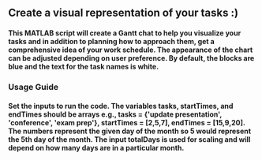 ## Create a visual representation of your tasks :)

#### This MATLAB script will create a Gantt chat to help you visualize your tasks and in addition to planning how to approach them, get a comprehensive idea of your work schedule. The appearance of the chart can be adjusted depending on user preference. By default, the blocks are blue and the text for the task names is white. 

### Usage Guide

#### Set the inputs to run the code. The variables tasks, startTimes, and endTimes should be arrays e.g., tasks = {'update presentation', 'conference', 'exam prep'}, startTimes = [2,5,7], endTimes = [15,9,20]. The numbers represent the given day of the month so 5 would represent the 5th day of the month. The input totalDays is used for scaling and will depend on how many days are in a particular month. 
